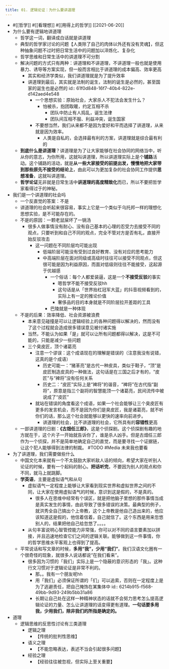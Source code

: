 ```yaml
---
title: 01. 逻辑论证：为什么要讲道理
---
```


- #[[哲学]] #[[看理想]] #[[用得上的哲学]] [[2021-06-20]]
- 为什么要有逻辑地讲道理
	- 哲学这一词，翻译成白话就是讲道理
	- 典型的哲学家讨论的问题【人类除了自己的肉体以外还有没有灵魂】，但这种抽象问题不过时把日常生活中的问题加以淬炼化、复杂化
	- 哲学思维和日常生活中的讲道理不可分割
	- 解决问题的方式只有两种：讲道理和不讲道理，不讲道理一般也就是使用暴力、诱导等方案实现，但一般而言相比于讲道理的成本偏高、效率更高
		- 其实和经济学类似，我们讲道理就是为了提升效率
		- 讲道理到最后，其实就是法制的诞生，法制的诞生是必然的，甚至国家的诞生也是必然的
		  id:: 61f0d848-16f7-40b4-822e-d142aed4e548
			- 一个思想实验：原始社会，大家杀人不犯法会发生什么？
				- 怕被杀，抱团取暖，约定互相不杀
					- 团队中防止有人捣乱，诞生法律
					- 团队间互相不服、利益冲突，诞生国家
			- 不要想当然，我们从来都不是因为爱好和平而选择了讲道理，从来就是因为效率。
				- 人类是自私的，会选择最有利的方案，讲道理就是综合最有利的
	- **到底什么是讲道理**？讲道理是为了让大家能够在社会协同的网络当中，听从你的意志，为你所用，这就叫讲道理，所以讲道理实际上是个**铺路**活动。这个铺路的活动，就是**从一些大家接受的前提出发，慢慢地把大家带到那些原先不接受的结论上**，由此可以为更加复杂的社会协同工作提供**思想准备**，这就叫讲道理。
	- **哲学论证**无非就是日常生活中**讲道理的高度精致化**而已，所以不要把哲学家看得过于的神秘。
- 我们是一个讲道理的社会吗
	- 一个反直觉的答案：不是
	- 讲道理的社会听起来很容易，事实上它是一个类似于乌托邦一样的理想化思想实验，是不可能存在的。
	- 不是的原因：一颗老鼠屎坏了一锅汤
		- 很多人做事情没有耐心、没有自己基本的心理的忍受力去接受不同的观点，只要听到和自己不同的观点，完全不管对方是否有礼，直接开始反驳攻击
			- 这一问题在不同阶层均可能出现
				- 低端阶层可能没有受到过良好教育、没有对应的思考能力
				- 中高端阶层在面对同级或高级时往往可以接受不同观点，但这很可能是因为利益原因，而面对低级则往往不能接受，这起源于优越感
					- 一个俗话：每个人都爱装逼，这是一个**不接受反驳**的事实
						- 嗯哲学不能不接受反驳hh
						- 这句话是从「世界抬杠冠军大蓝」的抖音视频看到的，实际上有一定的推论价值
						- 奢侈品的目的本身就是不同阶层拉开差距的工具
					- 巴陵就是一种体现
	- 不是的后果：效率降低、社会资源被浪费
		- 本来意见碰撞是可以让逻辑经验上的各种问题得以解决的，然而没有了这个过程就会造成很多错误意见被付诸实施
		- 当然，不能认为如果「是」就可以让所有问题都得以解决，这是不可能的，只能是减少一些问题
		- 三个臭皮匠，顶个诸葛亮
			- 注意一个谬误：这个成语现在的理解是错误的（注意我没有说错，这真的是个成语）
				- 历史可能一：“猪革亮”是古代一种皮具，类似于鞋子，“顶”是皮匠制造皮具的一种做法，这句话是在三国之后才有的，“皮匠”与“裨将”没有任何关系
				- 历史二：“皮匠”实际上是“裨将”的谐音，“裨将”在古代指“副将”，原意是指三个副将的智慧能顶一个诸葛亮，民间流传中被说成了“皮匠”
			- 就站在错误的角度看这个成语，如果一个社会能够让三个臭皮匠有更多的发言机会，而不是因为你们是臭皮匠，我是诸葛亮，就不听你们的话，那么这个社会就能够以更快的速率向前进步。
				- 讲道理的社会，比不讲道理的社会，它所具有的**容错性**更高
	- 一部讲道理的日剧：**《古畑任三郎》**，这是个侦探剧。这个侦探剧有趣的地方就在于，这个片子一开始就告诉你了，谁是杀人凶手。但是古畑任三郎作为一个侦探，并不是简单地确定自己的直觉，而是要寻找一个证据链，让这个犯人能够得到法律的制裁。 #TODO #Media 未来我也要看
- 为了讲道理，我们需要做些什么
	- 中国文化本来就有一个不太鼓励大家听敌人话的倾向，希望大家在听别人论证的时候，要有一个起码的耐心。**把话听完**，不要因为别人的观点和你不同，就马上就跳脚。
	- **学英语**，主要是虚拟语气和从句
		- 虚拟语气一定程度上能够让大家看到现实世界和虚拟世界之间的不同，让大家在使用虚拟语气的时候，意识到这是假的，不是真的。
			- 很多人在思维中经常有个误区，就是把他脑子里想的那件事情当成是真实发生的事情，由此导致了很多错误的决策。最典型的例子，就洪秀全自己搞出个上帝教，这个上帝教是他自己造出来的，他应该知道这是假的，他信着信着，自己就信了。这个东西是用来忽悠别人的，结果把他自己给忽悠了。。。。
		- 从句丰富说明心智管控能力非常强，你可以对不同的语言要素加以拼接，并且迅速地检查它们之间的逻辑关联。能够做到这一件事情，你的哲学思维水平客观上也得到了提高。
	- 平常说话和写文章的时候，**多用“我”，少用“我们”**。我们汉语文化圈有一个很奇怪的现象，就很多人说话都说“在我们看来”。
		- 很多因为习惯的「我们」实际上是一个隐蔽的意识形态的「我」。这种行文习惯对于逻辑论证是非常不利的。
			- 那。。我有一个朋友呢hh
			- 用「我们」必须保证所谓的「们」可以追索，否则在一定程度上是为了逃避责任，把自己掩饰在某集体中
			  id:: 6214b915-f568-49bb-9d93-249b5bb31a86
			- 长期让自己处在这样一种精神状态的话就不会努力思考怎么提高逻辑论证的力量、怎么让讲道理的话变得更有道理。**一句话要多用我，少用我们，除非我们的所指是确定的。**
- 道理
	- 逻辑思维的反思性讨论有三类道理
		- 逻辑之理
			- 【传统的批判性思维】
		- 语义之理
			- 【不能忽略表达，表述不当会引起很多问题】
		- 经验之理
			- 【经验往往被忽视，但实际上至关重要】
